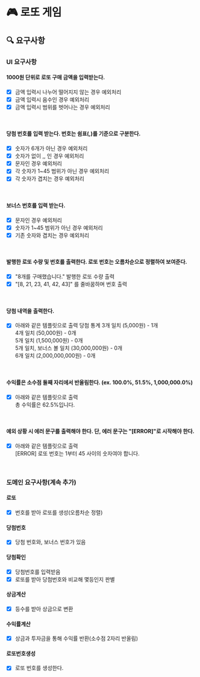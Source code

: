# 🎮 로또 게임
## 🔍 요구사항
### UI 요구사항
#### 1000원 단위로 로또 구매 금액을 입력받는다.
- [x] 금액 입력시 나누어 떨어지지 않는 경우 예외처리
- [x] 금액 입력시 음수인 경우 예외처리
- [x] 금액 입력시 범위를 벗어나는 경우 예외처리

<br> 

#### 당첨 번호를 입력 받는다. 번호는 쉼표(,)를 기준으로 구분한다.
- [x] 숫자가 6개가 아닌 경우 예외처리
- [x] 숫자가 없이 ,, 인 경우 예외처리
- [x] 문자인 경우 예외처리
- [x] 각 숫자가 1~45 범위가 아닌 경우 예외처리
- [x] 각 숫자가 겹치는 경우 예외처리

<br> 

#### 보너스 번호를 입력 받는다.
- [x] 문자인 경우 예외처리
- [x] 숫자가 1~45 범위가 아닌 경우 예외처리
- [x] 기존 숫자와 겹치는 경우 예외처리

<br> 

#### 발행한 로또 수량 및 번호를 출력한다. 로또 번호는 오름차순으로 정렬하여 보여준다.
- [x] "8개를 구매했습니다." 발행한 로또 수량 출력
- [x] "[8, 21, 23, 41, 42, 43]" 를 줄바꿈하며 번호 출력

<br> 

#### 당첨 내역을 출력한다.
- [x] 아래와 같은 템플릿으로 출력
  당첨 통계
3개 일치 (5,000원) - 1개 <br>
4개 일치 (50,000원) - 0개 <br>
5개 일치 (1,500,000원) - 0개 <br>
5개 일치, 보너스 볼 일치 (30,000,000원) - 0개 <br>
6개 일치 (2,000,000,000원) - 0개

<br> 

#### 수익률은 소수점 둘째 자리에서 반올림한다. (ex. 100.0%, 51.5%, 1,000,000.0%)
 - [x] 아래와 같은 템플릿으로 출력 <br>
  총 수익률은 62.5%입니다.

<br> 

#### 예외 상황 시 에러 문구를 출력해야 한다. 단, 에러 문구는 "[ERROR]"로 시작해야 한다.
- [x] 아래와 같은 템플릿으로 출력 <br>
  [ERROR] 로또 번호는 1부터 45 사이의 숫자여야 합니다.

<br>

### 도메인 요구사항(계속 추가) 

#### 로또
 - [x] 번호를 받아 로또를 생성(오름차순 정렬)

#### 당첨번호 
 - [x] 당첨 번호와, 보너스 번호가 있음

#### 당첨확인
 - [x] 당첨번호를 입력받음
 - [x] 로또를 받아 당첨번호와 비교해 몇등인지 판별

#### 상금계산
 - [x] 등수를 받아 상금으로 변환

#### 수익률계산
 - [x] 상금과 투자금을 통해 수익률 반환(소수점 2자리 반올림)

#### 로또번호생성
 - [x] 로또 번호를 생성한다.
